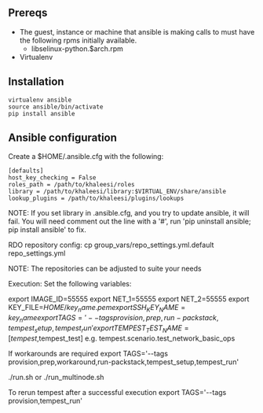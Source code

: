 Prereqs
---------

* The guest, instance or machine that ansible is making calls to must have the following rpms initially available.
    - libselinux-python.$arch.rpm
* Virtualenv

Installation
------------

    virtualenv ansible
    source ansible/bin/activate
    pip install ansible

Ansible configuration
-------------
Create a $HOME/.ansible.cfg with the following:

    [defaults]
    host_key_checking = False
    roles_path = /path/to/khaleesi/roles
    library = /path/to/khaleesi/library:$VIRTUAL_ENV/share/ansible
    lookup_plugins = /path/to/khaleesi/plugins/lookups

NOTE: If you set library in .ansible.cfg, and you try to update ansible, it will fail. You will need comment out the line with a '#', run 'pip uninstall ansible; pip install ansible' to fix.

RDO repository config:
cp group_vars/repo_settings.yml.default repo_settings.yml

NOTE: The repositories can be adjusted to suite your needs

Execution:
Set the following variables:

export IMAGE_ID=55555
export NET_1=55555
export NET_2=55555
export KEY_FILE=$HOME/key_name.pem
export SSH_KEY_NAME=key_name
export TAGS='--tags provision,prep,run-packstack,tempest_setup,tempest_run'
export TEMPEST_TEST_NAME=[tempest,$tempest_test] e.g.  tempest.scenario.test_network_basic_ops

If workarounds are required
export TAGS='--tags provision,prep,workaround,run-packstack,tempest_setup,tempest_run'

./run.sh or ./run_multinode.sh

To rerun tempest after a successful execution
export TAGS='--tags provision,tempest_run'